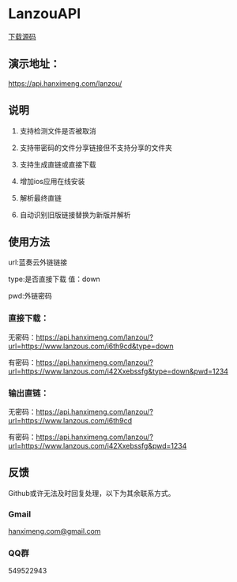# LanzouAPI
<a href="https://github.com/hanximeng/LanzouAPI/archive/refs/heads/master.zip">下载源码</a>
## 演示地址：
https://api.hanximeng.com/lanzou/

## 说明
1. 支持检测文件是否被取消

2. 支持带密码的文件分享链接但不支持分享的文件夹

3. 支持生成直链或直接下载

4. 增加ios应用在线安装

5. 解析最终直链

6. 自动识别旧版链接替换为新版并解析

## 使用方法

url:蓝奏云外链链接

type:是否直接下载 值：down

pwd:外链密码

### 直接下载：

无密码：https://api.hanximeng.com/lanzou/?url=https://www.lanzous.com/i6th9cd&type=down

有密码：https://api.hanximeng.com/lanzou/?url=https://www.lanzous.com/i42Xxebssfg&type=down&pwd=1234


### 输出直链：

无密码：https://api.hanximeng.com/lanzou/?url=https://www.lanzous.com/i6th9cd

有密码：https://api.hanximeng.com/lanzou/?url=https://www.lanzous.com/i42Xxebssfg&pwd=1234

## 反馈
Github或许无法及时回复处理，以下为其余联系方式。

### Gmail
hanximeng.com@gmail.com
### QQ群
549522943
